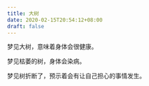 ```yaml
---
title: 大树
date: 2020-02-15T20:54:12+08:00
draft: false
---
```


梦见大树，意味着身体会很健康。


梦见枯萎的树，身体会染病。


梦见树折断了，预示着会有让自己担心的事情发生。
